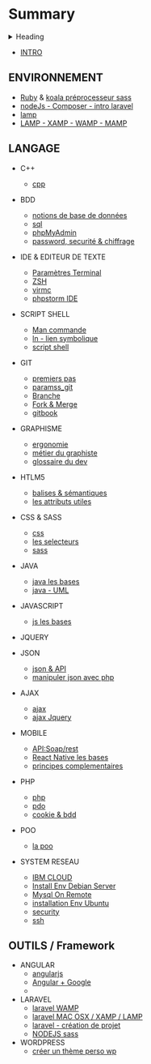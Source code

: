 # Summary

<details>
<summary>Heading</summary>
    + markdown list 1
        + nested list 1
        + nested list 2
    + markdown list 2
</details>


* [INTRO](README.md)

## ENVIRONNEMENT
* [Ruby](DOCUMENTATION/install_ruby.md) & [koala préprocesseur sass](DOCUMENTATION/install_koala.md)
* [nodeJs - Composer - intro laravel](pkgnodejs/composerlaravel.md)
* [lamp](DOCUMENTATION/install_lamp.md)
* [LAMP - XAMP - WAMP - MAMP](DOCUMENTATION/lampWampXamp.md)

## LANGAGE
* C++
    * [cpp](cpp/cpp_base.md)
* BDD
    * [notions de base de données](bdd/bddNotions.md)
    * [sql](php/sql.md)
    * [phpMyAdmin](bdd/phpMyAdmin.md)
    * [password, securité & chiffrage](bdd/chiffragemp.md)
* IDE & EDITEUR DE TEXTE
    * [Paramètres Terminal](bash_script/param_terminal.md)
    * [ZSH](bash_script/param_zshrc.md)
    * [virmc](bash_script/vimrc_config.md)
    * [phpstorm IDE](editorIde/ide_phpstorm.md)
* SCRIPT SHELL
    * [Man commande](bash_script/commande.md)
    * [ln - lien symbolique](bash_script/ln_liensymbolique.md)
    * [script shell](bash_script/info.md)   
* GIT
    * [premiers pas](git/learngit.md)
    * [paramss_git](git/doublerepos.md)
    * [Branche](git/branch.md)
    * [Fork & Merge](git/fork_merge.md)
    * [gitbook](gitbookDoc/gitbook.md)
* GRAPHISME
    * [ergonomie](graphisme/ergonomie.md)
    * [métier du graphiste](graphisme/metierGraphiste.md)
    * [glossaire du dev](graphisme/glossaireDev.md)
* HTLM5
    * [balises & sémantiques](html5/balises.md)
    * [les attributs utiles](html5/attributes.md)
* CSS & SASS
    * [css](cssAndSass/css.md)
    * [les selecteurs](cssAndSass/selectors.md)
    * [sass](cssAndSass/sass.md)
* JAVA
    * [java les bases](java/java.md)
    * [java - UML](java/java_uml.md)
* JAVASCRIPT
    * [js les bases](js/javascript.md)
* JQUERY
* JSON
    * [json & API](json/json.md)
    * [manipuler json avec php](json/jsonfile.md)
* AJAX
    * [ajax](ajax/ajax.md)
    * [ajax Jquery](ajax/jqueryajax.md)
* MOBILE
    * [API:Soap/rest](mobile/mobile_base.md)
    * [React Native les bases](mobile/react_native.md)
    * [principes complementaires](mobile/react_native_revision.md)
* PHP
    * [php](php/php.md)
    * [pdo](php/pdo.md)
    * [cookie & bdd](php/sessionCookie.md)
* POO
    * [la poo](poo/poo.md)

* SYSTEM RESEAU
    * [IBM CLOUD](reseau/ibm.md)
    * [Install Env Debian Server](reseau/installEnvDebianServer.md)
    * [Mysql On Remote](reseau/mysqlOnRemote.md)
    * [installation Env Ubuntu](reseau/installationEnvUbuntu.md)
    * [security](reseau/security.md)
    * [ssh](reseau/ssh.md)
## OUTILS / Framework
* ANGULAR
    * [angularjs](angularjs/angularjs.md)
    * [Angular + Google](angular6/angular6.md)
    * []()
* LARAVEL
    * [laravel WAMP](laravel/install_laravel.md)
    * [laravel MAC OSX / XAMP / LAMP](laravel/install_laravel_OSX.md)
    * [laravel - création de projet](laravel/procedureCreationProjet.md)
    * [NODEJS sass  ](laravel/compilation.md)
* WORDPRESS
    * [créer un thème perso wp](wordpress-createwptheme/create_wptheme.md)

